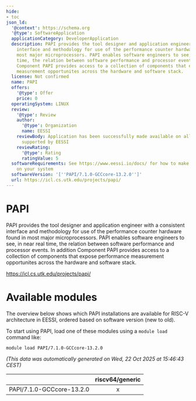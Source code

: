 ```yaml
---
hide:
- toc
json_ld:
  '@context': https://schema.org
  '@type': SoftwareApplication
  applicationCategory: DeveloperApplication
  description: PAPI provides the tool designer and application engineer with a consistent
    interface and methodology for use of the performance counter hardware found in
    most major microprocessors. PAPI enables software engineers to see, in near real
    time, the relation between software performance and processor events. In addition
    Component PAPI provides access to a collection of components that expose performance
    measurement opportunites across the hardware and software stack.
  license: Not confirmed
  name: PAPI
  offers:
    '@type': Offer
    price: 0
  operatingSystem: LINUX
  review:
    '@type': Review
    author:
      '@type': Organization
      name: EESSI
    reviewBody: Application has been successfully made available on all architectures
      supported by EESSI
    reviewRating:
      '@type': Rating
      ratingValue: 5
  softwareRequirements: See https://www.eessi.io/docs/ for how to make EESSI available
    on your system
  softwareVersion: '[''PAPI/7.1.0-GCCcore-13.2.0'']'
  url: https://icl.cs.utk.edu/projects/papi/
---
```


PAPI
====


PAPI provides the tool designer and application engineer with a consistent interface and methodology for use of the performance counter hardware found in most major microprocessors. PAPI enables software engineers to see, in near real time, the relation between software performance and processor events. In addition Component PAPI provides access to a collection of components that expose performance measurement opportunites across the hardware and software stack.

https://icl.cs.utk.edu/projects/papi/
# Available modules


The overview below shows which PAPI installations are available for RISC-V architecture in EESSI, ordered based on software version (new to old).

To start using PAPI, load one of these modules using a `module load` command like:

```shell
module load PAPI/7.1.0-GCCcore-13.2.0
```

*(This data was automatically generated on Wed, 22 Oct 2025 at 15:46:43 CEST)*

| |riscv64/generic|
| :---: | :---: |
|PAPI/7.1.0-GCCcore-13.2.0|x|
